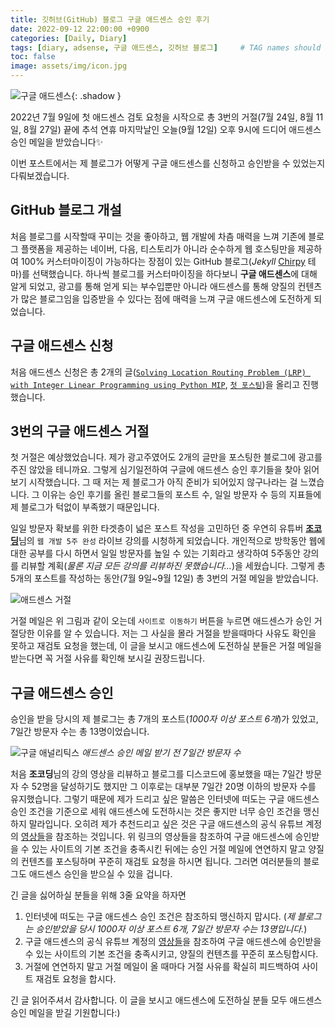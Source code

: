 ```yaml
---
title: 깃허브(GitHub) 블로그 구글 애드센스 승인 후기
date: 2022-09-12 22:00:00 +0900
categories: [Daily, Diary]
tags: [diary, adsense, 구글 애드센스, 깃허브 블로그]     # TAG names should always be lowercase
toc: false
image: assets/img/icon.jpg
---
```


![구글 애드센스](https://user-images.githubusercontent.com/64826387/189663397-c053c2e3-118a-4cb2-be82-3ef733e23a99.png){: .shadow }

2022년 7월 9일에 첫 애드센스 검토 요청을 시작으로 총 3번의 거절(7월 24일, 8월 11일, 8월 27일) 끝에 추석 연휴 마지막날인 오늘(9월 12일) 오후 9시에 드디어 애드센스 승인 메일을 받았습니다✨

이번 포스트에서는 제 블로그가 어떻게 구글 애드센스를 신청하고 승인받을 수 있었는지 다뤄보겠습니다.

## GitHub 블로그 개설

처음 블로그를 시작할때 꾸미는 것을 좋아하고, 웹 개발에 차츰 매력을 느껴 기존에 블로그 플랫폼을 제공하는 네이버, 다음, 티스토리가 아니라 순수하게 웹 호스팅만을 제공하여 100% 커스터마이징이 가능하다는 장점이 있는 GitHub 블로그(*Jekyll* [Chirpy](https://github.com/cotes2020/jekyll-theme-chirpy) 테마)를 선택했습니다.
하나씩 블로그를 커스터마이징을 하다보니 **구글 애드센스**에 대해 알게 되었고, 광고를 통해 얻게 되는 부수입뿐만 아니라 애드센스를 통해 양질의 컨텐츠가 많은 블로그임을 입증받을 수 있다는 점에 매력을 느껴 구글 애드센스에 도전하게 되었습니다.

## 구글 애드센스 신청

처음 애드센스 신청은 총 2개의 글([`Solving Location Routing Problem (LRP) with Integer Linear Programming using Python MIP`](https://duckbankbok.github.io/posts/Solving-Location-Routing-Problem-(LRP)-with-Integer-Linear-Programming-using-Python-MIP/), [`첫 포스팅`](https://duckbankbok.github.io/posts/%EC%B2%AB-%ED%8F%AC%EC%8A%A4%ED%8C%85/))을 올리고 진행했습니다.

## 3번의 구글 애드센스 거절

첫 거절은 예상했었습니다.
제가 광고주였어도 2개의 글만을 포스팅한 블로그에 광고를 주진 않았을 테니까요.
그렇게 심기일전하여 구글에 애드센스 승인 후기들을 찾아 읽어보기 시작했습니다.
그 때 저는 제 블로그가 아직 준비가 되어있지 않구나라는 걸 느꼈습니다.
그 이유는 승인 후기를 올린 블로그들의 포스트 수, 일일 방문자 수 등의 지표들에 제 블로그가 턱없이 부족했기 때문입니다.

일일 방문자 확보를 위한 타겟층이 넓은 포스트 작성을 고민하던 중 우연히 유튜버 [**조코딩**](https://www.youtube.com/c/%EC%A1%B0%EC%BD%94%EB%94%A9JoCoding)님의 `웹 개발 5주 완성` 라이브 강의를 시청하게 되었습니다.
개인적으로 방학동안 웹에 대한 공부를 다시 하면서 일일 방문자를 높일 수 있는 기회라고 생각하여 5주동안 강의를 리뷰할 계획(*물론 지금 모든 강의를 리뷰하진 못했습니다...*)을 세웠습니다.
그렇게 총 5개의 포스트를 작성하는 동안(7월 9일~9월 12일) 총 3번의 거절 메일을 받았습니다.

![애드센스 거절](https://user-images.githubusercontent.com/64826387/189683857-2a53726e-fbee-4df4-8da9-a088315eb0a6.png)

거절 메일은 위 그림과 같이 오는데 `사이트로 이동하기` 버튼을 누르면 애드센스가 승인 거절당한 이유를 알 수 있습니다.
저는 그 사실을 몰라 거절을 받을때마다 사유도 확인을 못하고 재검토 요청을 했는데, 이 글을 보시고 애드센스에 도전하실 분들은 거절 메일을 받는다면 꼭 거절 사유를 확인해 보시길 권장드립니다.

## 구글 애드센스 승인

승인을 받을 당시의 제 블로그는 총 7개의 포스트(*1000자 이상 포스트 6개*)가 있었고, 7일간 방문자 수는 총 13명이었습니다.

![구글 애널리틱스](https://user-images.githubusercontent.com/64826387/189686525-ab3b47a5-aa83-4b5f-8d8e-f2d1832a7e67.png)
_애드센스 승인 메일 받기 전 7일간 방문자 수_

처음 **조코딩**님의 강의 영상을 리뷰하고 블로그를 디스코드에 홍보했을 때는 7일간 방문자 수 52명을 달성하기도 했지만 그 이후로는 대부분 7일간 20명 이하의 방문자 수를 유지했습니다.
그렇기 때문에 제가 드리고 싶은 말씀은 인터넷에 떠도는 구글 애드센스 승인 조건을 기준으로 세워 애드센스에 도전하시는 것은 좋지만 너무 승인 조건을 맹신하지 말라입니다.
오히려 제가 추천드리고 싶은 것은 구글 애드센스의 공식 유튜브 계정의 [영상들](https://www.youtube.com/watch?v=5rGrtGFIqFI&list=PLbAFD4oU9Ycr4j1pViNjkS82rhbF293H8)을 참조하는 것입니다.
위 링크의 영상들을 참조하여 구글 애드센스에 승인받을 수 있는 사이트의 기본 조건을 충족시킨 뒤에는 승인 거절 메일에 연연하지 말고 양질의 컨텐츠를 포스팅하며 꾸준히 재검토 요청을 하시면 됩니다.
그러면 여러분들의 블로그도 애드센스 승인을 받으실 수 있을 겁니다.

긴 글을 싫어하실 분들을 위해 3줄 요약을 하자면

1. 인터넷에 떠도는 구글 애드센스 승인 조건은 참조하되 맹신하지 맙시다. (*제 블로그는 승인받았을 당시 1000자 이상 포스트 6개, 7일간 방문자 수는 13명입니다.*)
2. 구글 애드센스의 공식 유튜브 계정의 [영상들](https://www.youtube.com/watch?v=5rGrtGFIqFI&list=PLbAFD4oU9Ycr4j1pViNjkS82rhbF293H8)을 참조하여 구글 애드센스에 승인받을 수 있는 사이트의 기본 조건을 충족시키고, 양질의 컨텐츠를 꾸준히 포스팅합시다.
3. 거절에 연연하지 말고 거절 메일이 올 때마다 거절 사유를 확실히 피드백하여 사이트 재검토 요청을 합시다.

긴 글 읽어주셔서 감사합니다.
이 글을 보시고 애드센스에 도전하실 분들 모두 애드센스 승인 메일을 받길 기원합니다:)